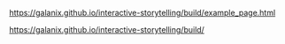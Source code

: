 https://galanix.github.io/interactive-storytelling/build/example_page.html

https://galanix.github.io/interactive-storytelling/build/

